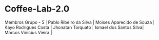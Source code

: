 # Coffee-Lab-2.0

Membros  Grupo - 5 | 
Pablo Ribeiro da Silva | 
Moises Aparecido de Souza | 
Kayo Rodrigues Costa | 
Jhonatan Torquato | 
Ismael dos Santos Silva| 
Marcos Vinicius Vieira | 
